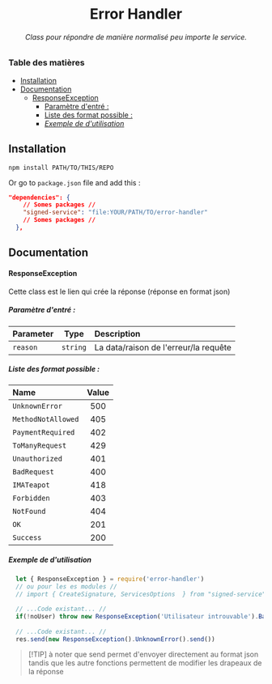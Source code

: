 <div align="center">
  <h1>Error Handler</h1>
  <h6>Class pour répondre de manière normalisé peu importe le service.</h6>
</div>

### Table des matières
- [Installation](#installation)
- [Documentation](#documentation)
    - [ResponseException](#responseexception)
      - [Paramètre d'entré :](#paramètre-dentré-)
      - [Liste des format possible :](#liste-des-format-possible-)
      - [*Exemple de d'utilisation*](#exemple-de-dutilisation)


## Installation

```shell
npm install PATH/TO/THIS/REPO
```

Or go to `package.json` file and add this :

```json
"dependencies": {
    // Somes packages //
    "signed-service": "file:YOUR/PATH/TO/error-handler"
    // Somes packages //
  },
```

## Documentation

#### ResponseException
Cette class est le lien qui crée la réponse (réponse en format json)

##### Paramètre d'entré :

| Parameter | Type | Description |
| :-------- | :--: | :---------- |
| `reason` | `string` | La data/raison de l'erreur/la requête |

##### Liste des format possible :
| Name | Value | 
| :-------- | :--: |
| `UnknownError` | 500 |
| `MethodNotAllowed` | 405 |
| `PaymentRequired` | 402 |
| `ToManyRequest` | 429 |
| `Unauthorized` | 401 |
| `BadRequest` | 400 |
| `IMATeapot` | 418 |
| `Forbidden` | 403 |
| `NotFound` | 404 |
| `OK` | 201 |
| `Success` | 200 |

##### *Exemple de d'utilisation*
```js
  let { ResponseException } = require('error-handler')
  // ou pour les es modules //
  // import { CreateSignature, ServicesOptions  } from "signed-service" //

  // ...Code existant... //
  if(!noUser) throw new ResponseException('Utilisateur introuvable').BadRequest()
  
  // ...Code existant... //
  res.send(new ResponseException().UnknownError().send())

```

> [!TIP] à noter que send permet d'envoyer directement au format json tandis que les autre fonctions permettent de modifier les drapeaux de la réponse
